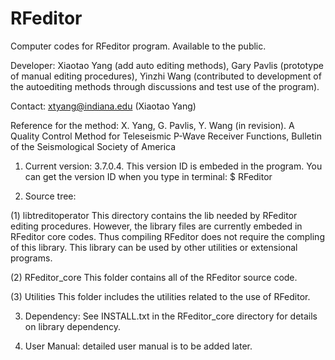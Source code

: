 # RFeditor
Computer codes for RFeditor program.
Available to the public.

Developer: Xiaotao Yang (add auto editing methods), Gary Pavlis (prototype of manual editing procedures), Yinzhi Wang (contributed to development of the autoediting methods through discussions and test use of the program).

Contact: xtyang@indiana.edu (Xiaotao Yang)

Reference for the method: X. Yang, G. Pavlis, Y. Wang (in revision). A Quality Control Method for Teleseismic P-Wave Receiver Functions, Bulletin of the Seismological Society of America

1. Current version: 3.7.0.4. This version ID is embeded in the program. You can get the version ID when you type in terminal:
$ RFeditor

2. Source tree:

(1) libtreditoperator
		This directory contains the lib needed by RFeditor editing procedures. However, the library files are currently embeded in RFeditor core codes. Thus compiling RFeditor does not require the compling of this library. This library can be used by other utilities or extensional programs.

(2) RFeditor_core
		This folder contains all of the RFeditor source code.
		
(3) Utilities
		This folder includes the utilities related to the use of RFeditor.

3. Dependency: See INSTALL.txt in the RFeditor_core directory for details on library dependency.

4. User Manual: detailed user manual is to be added later.
